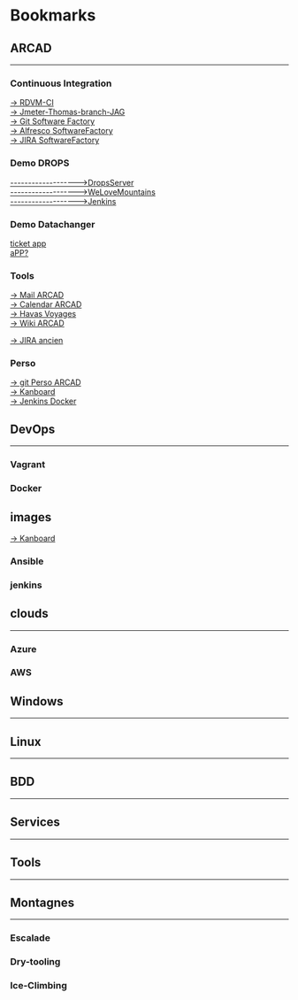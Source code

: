 # Bookmarks

## ARCAD
---

### Continuous Integration
[-> RDVM-CI](http://rdvm-ci:8080/blue/pipelines)</br>
[-> Jmeter-Thomas-branch-JAG](https://csanghub01plv.arcadsoftware.fr/tchessel/drops-jmeter/tree/JAG)</br>
[-> Git Software Factory](https://csanghub01plv.arcadsoftware.fr/orgs/SoftwareFactory/dashboard)</br>
[-> Alfresco SoftwareFactory](http://docs.arcadsoftware.com/share/page/repository#filter=path%7C%2FSites%2Frd%2FdocumentLibrary%2FSOFTWARE%2520FACTORY%2520-%2520Kill%2520The%2520Dahu%7C&page=1)</br>
[-> JIRA SoftwareFactory](http://rdvm-scm:8080/secure/RapidBoard.jspa?rapidView=135&projectKey=KTD&view=planning.nodetail)</br>
### Demo DROPS
[------------------->DropsServer](http://192.168.99.101:8080/drops/drops)</br>
[------------------->WeLoveMountains](http://192.168.99.101:8080/WeLoveMountains)</br>
[------------------->Jenkins](http://192.168.99.101:83)</br>

### Demo Datachanger
[ticket app](http://rdrm-cpedelaborde:55774/incidents)</br>
[aPP?](http://rdrm-cpedelaborde:55774/incidents?mode=dev)</br>

### Tools
[-> Mail ARCAD](https://mail.google.com/mail/u/1/#inbox/161c3373552e4714)</br>
[-> Calendar ARCAD](https://calendar.google.com/calendar/r?tab=mc)</br>
[-> Havas Voyages](https://havas-voyages-connect.com/login)</br>
[-> Wiki ARCAD](https://wiki.quarcad.net/Main_Page)</br>

[-> JIRA ancien](http://rdvm-scm:8080/login.jsp?os_destination=%2Fsecure%2FRapidBoard.jspa%3FrapidView%3D65%26projectKey%3DDRV3%26view%3Dplanning.nodetail%26selectedIssue%3DDRV3-115%26versions%3Dvisible%26epics%3Dvisible)</br>
### Perso
[-> git Perso  ARCAD](ttps://csanghub01plv.arcadsoftware.fr/jaguaragna)</br>
[-> Kanboard](http://192.168.99.100:8080/login)</br>
[-> Jenkins Docker](http://192.168.99.100:83/login?from=%2F)</br>

## DevOps
---
### Vagrant
### Docker
## images
[-> Kanboard](https://hub.docker.com/r/kanboard/kanboard/)</br>
### Ansible
### jenkins
## clouds
---
### Azure
### AWS
## Windows
---
## Linux
---
## BDD
---
## Services
---
## Tools
---
## Montagnes
---
### Escalade
### Dry-tooling
### Ice-Climbing

